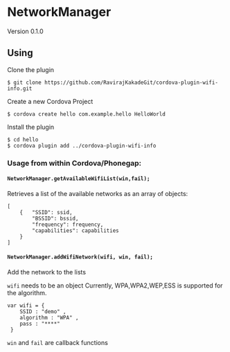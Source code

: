 # NetworkManager

Version 0.1.0

## Using
Clone the plugin

    $ git clone https://github.com/RavirajKakadeGit/cordova-plugin-wifi-info.git

Create a new Cordova Project

    $ cordova create hello com.example.hello HelloWorld

Install the plugin

    $ cd hello
    $ cordova plugin add ../cordova-plugin-wifi-info

### Usage from within Cordova/Phonegap:

#### `NetworkManager.getAvailableWifiList(win,fail);`

Retrieves a list of the available networks as an array of objects:

    [
        {   "SSID": ssid,
            "BSSID": bssid,
            "frequency": frequency,
            "capabilities": capabilities
        }
    ]

#### `NetworkManager.addWifiNetwork(wifi, win, fail);`

Add the network to the lists

`wifi` needs to be an object Currently, WPA,WPA2,WEP,ESS is supported for the algorithm.

    var wifi = {
        SSID : "demo" ,
        algorithm : "WPA" ,
        pass : "****"
     }

`win` and `fail` are callback functions

